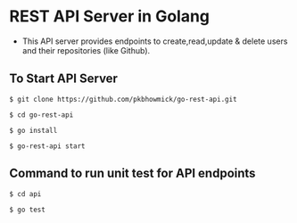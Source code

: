 # REST API Server in Golang

- This API server provides endpoints to create,read,update & delete users and their repositories (like Github).

## To Start API Server
```$ git clone https://github.com/pkbhowmick/go-rest-api.git```

```$ cd go-rest-api```

```$ go install```

```$ go-rest-api start```

## Command to run unit test for API endpoints
```$ cd api```

```$ go test```
